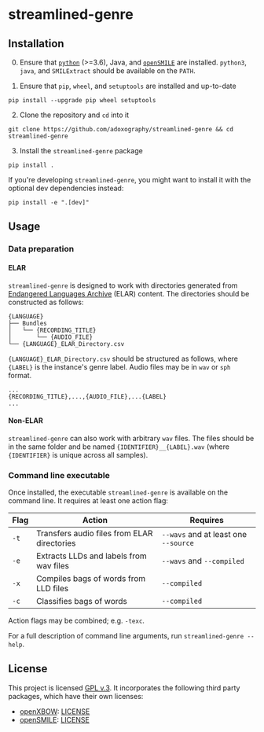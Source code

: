 # streamlined-genre

## Installation

0. Ensure that [`python`](https://python.org) (>=3.6), Java, and [`openSMILE`](https://www.audeering.com/opensmile/) are installed. `python3`, `java`, and `SMILExtract` should be available on the `PATH`.

1. Ensure that `pip`, `wheel`, and `setuptools` are installed and up-to-date

```pip install --upgrade pip wheel setuptools```

2. Clone the repository and `cd` into it

```git clone https://github.com/adoxography/streamlined-genre && cd streamlined-genre```

3. Install the `streamlined-genre` package

```pip install .```

If you're developing `streamlined-genre`, you might want to install it with the optional dev dependencies instead:

```pip install -e ".[dev]"```


## Usage

### Data preparation

#### ELAR
`streamlined-genre` is designed to work with directories generated from [Endangered Languages Archive](https://elar.soas.ac.uk) (ELAR) content. The directories should be constructed as follows:

```
{LANGUAGE}
├── Bundles
│   └── {RECORDING_TITLE}
│       └── {AUDIO_FILE}
└── {LANGUAGE}_ELAR_Directory.csv
```

`{LANGUAGE}_ELAR_Directory.csv` should be structured as follows, where `{LABEL}` is the instance's genre label. Audio files may be in `wav` or `sph` format.

```csv
...
{RECORDING_TITLE},...,{AUDIO_FILE},...{LABEL}
...
```

#### Non-ELAR
`streamlined-genre` can also work with arbitrary `wav` files. The files should be in the same folder and be named `{IDENTIFIER}__{LABEL}.wav` (where `{IDENTIFIER}` is unique across all samples).

### Command line executable

Once installed, the executable `streamlined-genre` is available on the command line. It requires at least one action flag:

Flag | Action                                      | Requires
---- | ------------------------------------------- | ------------------------------------
`-t` | Transfers audio files from ELAR directories | `--wavs` and at least one `--source`
`-e` | Extracts LLDs and labels from wav files     | `--wavs` and `--compiled`
`-x` | Compiles bags of words from LLD files       | `--compiled`
`-c` | Classifies bags of words                    | `--compiled`

Action flags may be combined; e.g. `-texc`.

For a full description of command line arguments, run `streamlined-genre --help`.


## License

This project is licensed [GPL v.3](/LICENSE). It incorporates the following third party packages, which have their own licenses:

- [openXBOW](https://github.com/openXBOW/openXBOW): [LICENSE](https://github.com/openXBOW/openXBOW/blob/master/LICENSE.txt)
- [openSMILE](https://github.com/naxingyu/opensmile): [LICENSE](/config/openSMILE/LICENSE)

